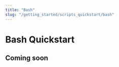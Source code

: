 ```yaml
---
title: "Bash"
slug: "/getting_started/scripts_quickstart/bash"
---
```


# Bash Quickstart

## Coming soon
